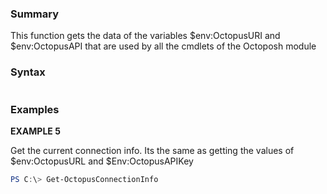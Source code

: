 ﻿### Summary
This function gets the data of the variables $env:OctopusURI and $env:OctopusAPI that are used by all the cmdlets of the Octoposh module
### Syntax
``` powershell

``` 

### Examples
**EXAMPLE 5**

Get the current connection info. Its the same as getting the values of $env:OctopusURL and $Env:OctopusAPIKey

 ``` powershell 
 PS C:\> Get-OctopusConnectionInfo
 ``` 

